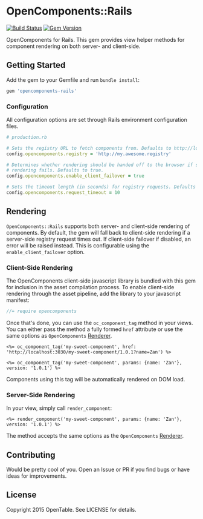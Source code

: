 # OpenComponents::Rails
[![Build Status](https://travis-ci.org/opentable/opencomponents-rails.svg?branch=master)][1]
[![Gem Version](https://badge.fury.io/rb/opencomponents-rails.svg)][2]

[1]:https://travis-ci.org/opentable/opencomponents-rails
[2]:http://badge.fury.io/rb/opencomponents-rails

OpenComponents for Rails. This gem provides view helper methods for component
rendering on both server- and client-side.

## Getting Started
Add the gem to your Gemfile and run `bundle install`:

```ruby
gem 'opencomponents-rails'
```

### Configuration
All configuration options are set through Rails environment configuration files.

```ruby
# production.rb

# Sets the registry URL to fetch components from. Defaults to http://localhost:3030.
config.opencomponents.registry = 'http://my.awesome.registry'

# Determines whether rendering should be handed off to the browser if server-side
# rendering fails. Defaults to true.
config.opencomponents.enable_client_failover = true

# Sets the timeout length (in seconds) for registry requests. Defaults to 5.
config.opencomponents.request_timeout = 10
```

## Rendering
`OpenComponents::Rails` supports both server- and client-side rendering of components.
By default, the gem will fall back to client-side rendering if a server-side registry
request times out. If client-side failover if disabled, an error will be raised instead.
This is configurable using the `enable_client_failover` option.

### Client-Side Rendering
The OpenComponents client-side javascript library is bundled with this gem for inclusion
in the asset compilation process. To enable client-side rendering through the asset
pipeline, add the library to your javascript manifest:

```javascript
//= require opencomponents
```

Once that's done, you can use the `oc_component_tag` method in your views. You can either
pass the method a fully formed `href` attribute or use the same options as `OpenComponents`
[Renderer][3].
```erb
<%= oc_component_tag('my-sweet-component', href: 'http://localhost:3030/my-sweet-component/1.0.1?name=Zan') %>

<%= oc_component_tag('my-sweet-component', params: {name: 'Zan'}, version: '1.0.1') %>
```

Components using this tag will be automatically rendered on DOM load.

### Server-Side Rendering
In your view, simply call `render_component`:

```erb
<%= render_component('my-sweet-component', params: {name: 'Zan'}, version: '1.0.1') %>
```

The method accepts the same options as the `OpenComponents` [Renderer][3].

[3]:http://www.rubydoc.info/gems/opencomponents/OpenComponents/Renderer

## Contributing
Would be pretty cool of you. Open an Issue or PR if you find bugs or have ideas for improvements.

## License
Copyright 2015 OpenTable. See LICENSE for details.
